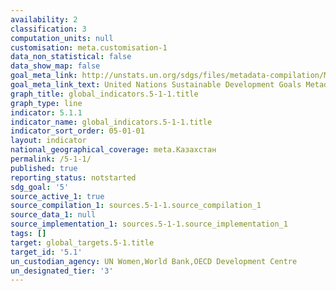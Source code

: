 ```yaml
---
availability: 2
classification: 3
computation_units: null
customisation: meta.customisation-1
data_non_statistical: false
data_show_map: false
goal_meta_link: http://unstats.un.org/sdgs/files/metadata-compilation/Metadata-Goal-5.pdf
goal_meta_link_text: United Nations Sustainable Development Goals Metadata (pdf 634kB)
graph_title: global_indicators.5-1-1.title
graph_type: line
indicator: 5.1.1
indicator_name: global_indicators.5-1-1.title
indicator_sort_order: 05-01-01
layout: indicator
national_geographical_coverage: meta.Казахстан
permalink: /5-1-1/
published: true
reporting_status: notstarted
sdg_goal: '5'
source_active_1: true
source_compilation_1: sources.5-1-1.source_compilation_1
source_data_1: null
source_implementation_1: sources.5-1-1.source_implementation_1
tags: []
target: global_targets.5-1.title
target_id: '5.1'
un_custodian_agency: UN Women,World Bank,OECD Development Centre
un_designated_tier: '3'
---
```

